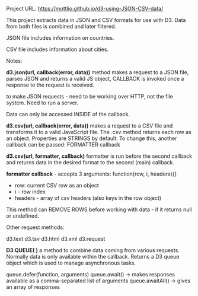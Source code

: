 Project URL: https://mottlio.github.io/d3-using-JSON-CSV-data/

This project extracts data in JSON and CSV formats for use with D3. Data from both files is combined and later filtered.

JSON file includes information on countries.

CSV file includes information about cities.

Notes:

**d3.json(url, callback(error, data))** method makes a request to a JSON file, parses JSON and returns a valid JS object, CALLBACK is invoked once a response to the request is received.

to make JSON requests - need to be working over HTTP, not the file system. Need to run a server.

Data can only be accessed INSIDE of the callback.

**d3.csv(url, callback(error, data))** makes a request to a CSV file and transforms it to a valid JavaScript file.
The .csv method returns each row as an object. Properties are STRINGS by default. To change this, another callback can be passed: FORMATTER callback

**d3.csv(url, formatter, callback)** formatter is run before the second callback and returns data in the desired format to the second (main) callback.

**formatter callback** - accepts 3 arguments:
function(row, i, headers){}
- row: current CSV row as an object
- i - row index
- headers - array of csv headers (also keys in the row object)

This method can REMOVE ROWS before working with data - if it returns null or undefined.

Other request methods:

d3.text
d3.tsv
d3.html
d3.xml
d3.request

**D3.QUEUE( )**
a method to combine data coming from various requests. Normally data is only available within the callback. 
Returns a D3 queue object which is used to manage asynchronous tasks.

queue.defer(function, arguments)
queue.await() -> makes responses available as a comma-separated list of arguments
queue.awaitAll() -> gives an array of responses